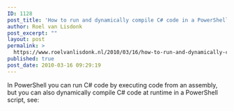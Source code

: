 ```yaml
---
ID: 1128
post_title: 'How to run and dynamically compile C# code in a PowerShell script'
author: Roel van Lisdonk
post_excerpt: ""
layout: post
permalink: >
  https://www.roelvanlisdonk.nl/2010/03/16/how-to-run-and-dynamically-compile-c-code-in-a-powershell-script/
published: true
post_date: 2010-03-16 09:29:19
---
```

<p>In PowerShell you can run C# code by executing code from an assembly, but you can also dynamically compile C# code at runtime in a PowerShell script, see: </p>  <div style="padding-bottom: 0px; margin: 0px; padding-left: 0px; padding-right: 0px; display: inline; float: none; padding-top: 0px" id="scid:5737277B-5D6D-4f48-ABFC-DD9C333F4C5D:72e6a3b3-a61f-4055-83b7-219ba76c32f0" class="wlWriterEditableSmartContent"><div><object width="425" height="355"><param name="movie" value="http://www.youtube.com/v/jpswk-4ykcc&amp;hl=en"></param><embed src="http://www.youtube.com/v/jpswk-4ykcc&amp;hl=en" type="application/x-shockwave-flash" width="425" height="355"></embed></object></div></div>